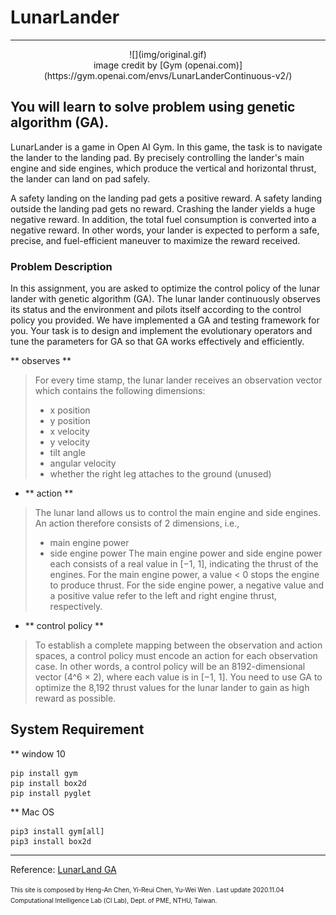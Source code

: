 # LunarLander
---
<center> ![](img/original.gif)</center>

<center> image credit by [Gym (openai.com)](https://gym.openai.com/envs/LunarLanderContinuous-v2/)</center>

## You will learn to solve problem using genetic algorithm (GA).
LunarLander is a game in Open AI Gym. In this game, the task is to navigate the lander to the landing pad. By precisely controlling the lander's main engine and side engines, which produce the vertical and horizontal thrust, the lander can land on pad safely.

A safety landing on the landing pad gets a positive reward. A safety landing outside the landing pad gets no reward. Crashing the lander yields a huge negative reward. In addition, the total fuel consumption is converted into a negative reward. In other words, your lander is expected to perform a safe, precise, and fuel-efficient maneuver to maximize the reward received.

### Problem Description
In this assignment, you are asked to optimize the control policy of the lunar lander with genetic algorithm (GA). The lunar lander continuously observes its status and the environment and pilots itself according to the control policy you provided. We have implemented a GA and testing framework for you. Your task is to design and implement the evolutionary operators and tune the parameters for GA so that GA works effectively and efficiently.

** observes **

> For every time stamp, the lunar lander receives an observation vector which contains the following dimensions:
> * x position 
> * y position
> * x velocity 
> * y velocity
> * tilt angle
> * angular velocity
> * whether the right leg attaches to the ground (unused)


- ** action **
> The lunar land allows us to control the main engine and side engines. An action therefore consists of 2 dimensions, i.e., 
> * main engine power
> * side engine power
> The main engine power and side engine power each consists of a real value in [−1, 1], indicating the thrust of the engines. For the main engine power, a value < 0 stops the engine to produce thrust. For the side engine power, a negative value and a positive value refer to the left and right engine thrust, respectively.


- ** control policy **
> To establish a complete mapping between the observation and action spaces, a control policy must encode an action for each observation case. In other words, a control policy will be an 8192-dimensional vector (4^6 × 2), where each value is in [−1, 1]. You need to use GA to optimize the 8,192 thrust values for the lunar lander to gain as high reward as possible. 


## System Requirement 
** window 10
```
pip install gym
pip install box2d
pip install pyglet
```

** Mac OS
```
pip3 install gym[all]
pip3 install box2d
```

---
Reference: [LunarLand GA](https://sites.google.com/gapp.nthu.edu.tw/lunarlander-ga)


<font size=1> This site is composed by Heng-An Chen, Yi-Reui Chen, Yu-Wei Wen . Last update 2020.11.04 </font>
<font size=1> Computational Intelligence Lab (CI Lab), Dept. of PME, NTHU, Taiwan. </font>

